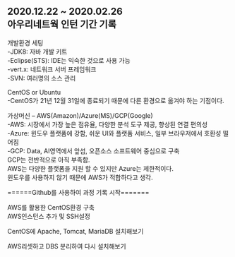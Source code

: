 2020.12.22 ~ 2020.02.26   
아우리네트웍 인턴 기간 기록
-
개발환경 세팅   
-JDK8: 자바 개발 키트   
-Eclipse(STS): IDE는 익숙한 것으로 사용 가능   
-vert.x: 네트워크 서버 프레임워크   
-SVN: 여러명의 소스 관리   

CentOS or Ubuntu   
-CentOS가 21년 12월 31일에 종료되기 때문에 다른 환경으로 옮겨야 하는 기점이다.   

가상머신 – AWS(Amazon)/Azure(MS)/GCP(Google)   
-AWS: 시장에서 가장 높은 점유율, 다양한 분석 도구 제공, 향상된 연결 편의성   
-Azure: 윈도우 플랫폼에 강함, 쉬운 UI와 플랫폼 서비스, 일부 브라우저에서 호환성 떨어짐   
-GCP: Data, AI영역에서 앞섬, 오픈소스 소프트웨어 중심으로 구축   
GCP는 전반적으로 아직 부족함.   
AWS는 다양한 플랫폼을 지원 할 수 있지만 Azure는 제한적이다.   
윈도우를 사용하지 않기 때문에 AWS가 적합하다고 생각.   
   
======Github를 사용하여 과정 기록 시작=======   
   
AWS를 활용한 CentOS환경 구축   
AWS인스턴스 추가 및 SSH설정   

CentOS에 Apache, Tomcat, MariaDB 설치해보기   

AWS리셋하고 DBS 분리하여 다시 설치해보기   
